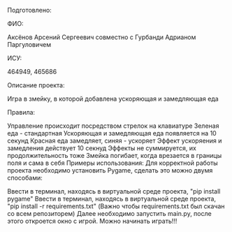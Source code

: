 Подготовлено:

ФИО:

Аксёнов Арсений Сергеевич совместно с Гурбанди Адрианом Паргуловичем

ИСУ:

464949, 465686

Описание проекта:

Игра в змейку, в которой добавлена ускоряющая и замедляющая еда

Правила:

Управление происходит посредством стрелок на клавиатуре
Зеленая еда - стандартная
Ускоряющая и замедляющая еда появляется на 10 секунд
Красная еда замедляет, синяя - ускоряет
Эффект ускоряения и замедления действует 10 секнуд
Эффекты не суммируется, их продолжительность тоже
Змейка погибает, когда врезается в границы поля и сама в себя
Примеры использования: Для корректной работы проекта необходимо установить Pygame, сделать это можно двумя способами:

Ввести в терминал, находясь в виртуальной среде проекта, "pip install pygame"
Ввести в терминал, находясь в виртуальной среде проекта, "pip install -r requirements.txt" (Важно чтобы requirements.txt был скачан со всем репозиторем)
Далее необходимо запустить main.py, после этого откроется окно с игрой. Можно начинать играть!!!
